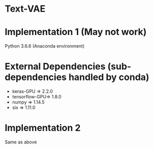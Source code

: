 # Text-VAE

# Implementation 1 (May not work)

Python 3.6.6 (Anaconda environment)

# External Dependencies (sub-dependencies handled by conda)

* keras-GPU => 2.2.0
* tensorflow-GPU=> 1.8.0
* numpy => 1.14.5
* six => 1.11.0


# Implementation 2

Same as above